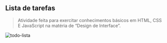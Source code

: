 ## Lista de tarefas
> Atividade feita para exercitar conhecimentos básicos em HTML, CSS E JavaScript na matéria de “Design de Interface”.

![todo-lista](https://github.com/juliafbrc/Lista-de-tarefas/assets/130615428/b0857a62-507b-4adb-9536-4e84e383816b)
